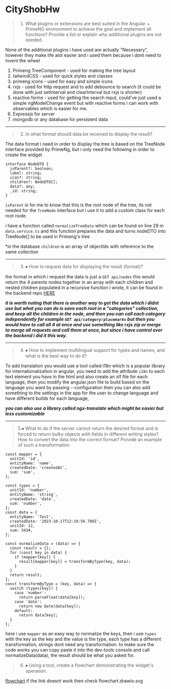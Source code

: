# CityShobHw

>1.	What plugins or extensions are best suited in the Angular + PrimeNG environment to achieve the goal and implement all functions? Provide a list or explain why additional plugins are not needed.


None of the additional plugins i have used are actually "Necessary", however they make life alot easier and i used them because i dont need to invent the wheel
 
 1. Primeng TreeComponent - used for making the tree layout
 2. tailwindCSS - used for quick styles and classes
 3. primeng icons - used for easy and simple icons
 4. rxjs - used for http request and to add debounce to search (it could be done with just setInterval and clearInterval but rxjs is shorter)
 5. reactive forms - used for getting the search input, could've just used a simple ngModelChange event but with reactive forms i can work with observables which is easier for me.
 6. Expressjs for server
 7. mongodb or any database for persistent data
 ---
>2.	In what format should data be received to display the result?

The data format i need in order to display the tree is based on the TreeNode interface provided by PrimeNg, but i only need the following in order to create the widget 
```
interface NodeDTO {
  isParent?: boolean;
  label: string;
  icon?: string;
  children?: NodeDTO[];
  data?: any;
  _id: string;
}
```

`isParent` is for me to know that this is the root node of the tree, its not needed for the `TreeNode` interface but i use it to add a custom class for each root node.

i have a function called `normalizeTreeData` which can be found on line 28 in `data.service.ts` and this function prepares the data and turns nodeDTO into TreeNode[] to be used in Primeng's tree

*in the database `children` is an array of objectIds with reference to the same collection

---
>3. ⦁	How to request data for displaying the result (format)?

the format in which i request the data is just a `GET api/nodes` this would return the 4 parents nodes together in an array with each children and nested children populated in a recursive function i wrote, it can be found in the backend repo [HERE](https://github.com/taha3rar/city-shob-backend-hw)

***it is worth noting that there is another way to get the data which i didnt use but what you can do is save each root in a "categories" collection, and keep all the children in the node, and then you can call each category independently for example `GET api/category/placemarks` but then you would have to call all 4 at once and use something like rxjs zip or merge to merge all requests and call them at once, but since i have control over the backend i did it this way.***

---
>4. ⦁	How to implement multilingual support for types and names, and what is the best way to do it?

To add translation you would use a tool called i18n which is a popular library for internationalization in angular, you need to add the attribute `i18n` to each text element you have in the html and also create an xlf file for each language, then you modify the angular.json file to build based on the language you want by passing --configuration then you can also add something to the settings in the app for the user to change language and have different builds for each language,

***you can also use a library called ngx-translate which might be easier but less customizable***

---

>5.⦁	What to do if the server cannot return the desired format and is forced to return bulky objects with fields in different writing styles? How to convert the data into the correct format? Provide an example of such a transformation

```
const mapper = {
  unitId: 'id',
  entityName: 'name',
  createdDate: 'createdAt',
  sum: 'sum',
};

const types = {
  unitId: 'number',
  entityName: 'string',
  createdDate: 'date',
  sum: 'number',
};
const data = {
  entityName: 'Test',
  createdDate: '2023-10-17T12:34:56.789Z',
  unitId: 12,
  sum: 3434,
};

const normalizeData = (data) => {
  const result = {};
  for (const key in data) {
    if (mapper[key]) {
      result[mapper[key]] = transformByType(key, data);
    }
  }
  return result;
};
const transformByType = (key, data) => {
  switch (types[key]) {
    case 'number':
      return parseFloat(data[key]);
    case 'date':
      return new Date(data[key]);
    default:
      return data[key];
  }
};
```
here i use `mapper` as an easy way to normalize the keys, then i use `types` with the key as the key and the value is the type, each type has a different transformation, strings dont need any transformation.
to make sure the code works you can copy paste it into the dev-tools console and call normalizeData(data), the result should be what you asked for.

>6. ⦁	Using a tool, create a flowchart demonstrating the widget's operation.

[flowchart](https://viewer.diagrams.net/index.html?tags=%7B%7D&highlight=0000ff&edit=_blank&layers=1&nav=1&title=flowchart.drawio#R7Vxtb9s2EP41xrIPDfRu%2B2PiJtmAruviAsU%2BFbREW2wkUqPo2OmvH18lW7RjpbUteVgQwNaJksiHx7vnjicP%2FEm%2BfqCgSP8gCcwGnpOsB%2F77ged5zjDgH0LyoiTDIFKCBUWJErm1YIq%2BQy10tHSJElhuNWSEZAwV28KYYAxjtiUDlJLVdrM5ybafWoAFtATTGGS29AtKWKqkI29Yy3%2BDaJGaJ7vRWJ3JgWmsR1KmICGrDZF%2FN%2FAnlBCmvuXrCcwEeAYXdd39nrNVxyjErM0Fq3ee%2B3kMp7f3X%2F95RH%2BNH26%2BR%2B98dZdnkC31gKcMUKZ7zF4MDJQscQLFndyBf7tKEYPTAsTi7IpPPJelLM%2F0abtnurPPkDK43hDpnj5AkkNGX3gTfTbQoGmtCfXhqp4C1%2BCabsAfaRnQs76oblwDw79obN6AU2DhZEEEcXIjFI4fxRkoSxRvo1JD6LyGEUy2FNJGaAODcAcERkZhBhh63lbjXbjoJ3wiiPekmoDx%2BHq0NQWu28C2JEsaQ33Zpt4dvNO4cSeucQvIrDvJiaoG%2FuNzF1pzdw9ZnAqjBBgYeFHGobudUf5tIb493H0WnSsQfxomwvr0bDVUAHa2HEaHl0PJKHmqbKa3jQm3hYVol68Xwm1czzOyilNueK4BxoRxxSX4q7gGZGiBecMMzsXUZGAGs0%2BkRKIBF1M11ttC6A6kd88c4%2FJ4uLtRA%2FihDfyuNeg6pwLeHbYwRNyCTPUhoSwlC4JBdldLG6aobvOBkEKj9w0y9qLdMVgy0lKnlVF4ZQDaO6ol%2F9pAo5bmsLWd%2ByncxxbsHwnNuXZygIwd4cREMAwkbB%2FC4jgVJz9TCD9yM9K5Fak4ldHmoGszYjq0pc1NczxdxjEsbSPMRy1OKzszIRmhXI4JFgo%2BR1nWEDUsiYANcZp3o8U5ShK5Nko%2BBQgvPshm74Na8qgBESLCLxc2ix%2Bm%2FEKIjQ2SCIW3%2FJ8PbeJch4OQ93XCj936mP%2BL5pRNCObdB0hOKQQlW8GSyfXJTSCYyZE6Z9ENNzysG6MdquGfTDVcSzXuAcr%2B14KTakHD31UrvzMtsHn3NOWAc7%2FAqTbtnUn1Ojep3i6TekkEwTj%2Bwwxh3CuG4Nlhxn8UeC84NvDyUh48g5eNBtqS7o1Qw9Fucr4vDm22953GnKsOHDX09C%2BdrrdWCr9ffN30ewP4R8hBpGIsnJBbs3DAV2w7liN4jqB%2FZNyOcX7HPNA2QQ5nU0ziNxPDyFDJIOaEyMQ96jLP4WE8XoiciYqBSgioyLX0DO6KxnTnqC%2FdNBg3cNhf9Ms0eLtyuSronBPpMOoZiP5ZEnPiXSkxvOENxsVaQmdOm1B1kqH4iZ8nWC4E%2BEzlNxSLD%2FUI3mX1FHWFNeUmM8YDggJ%2BJ2IktwWkiI8d0k35p1p4iOjO0RqarZWTrK7I7Xo1%2BZdOe73W7KtntNd2tHfrAuCEy7DMejnqIAdP4gCxX4RvmIH4aSHhFitFxuhcKD1IBHKhv3hWFrsWyLk9x6h73W6z%2BdRr3W6b9PX9fum2zYiMGS%2B5irfxFKM9niLe9BSEpZJYyb1gw0%2F16qm8hnpib7yGSaTFEKu7HWGpuU73a83eEOfWKQNFKaZEJfTjJRWDzETPobR1MKnMHDTGT7UVWUd%2BhZht2UjMd8cGzfW6R3nXwroki%2Ba3DotHvbJovu2tTYDmXCWUFAlZ4V97YF6OSUp7E2EH9p7Ghan9qKXaG6j7ovZ2vQIpoHC9RuelwQbC%2B6agrKx3DmQOI2g6ZQeDfEdZSGfUtD8abodhcUpIqfJEyhmSucI310FBDXeVYfrz44e%2FB3XuSLEkPT%2B9yN7VTKU%2F0HstjMtxStQOL%2F%2B2OwTnqWXbt1Pw5lK2YWN%2F1A8bN9pTyfazWxvmOfv6FY1fbX%2BavY2gRRFYr71Z0DaBGQx75c0COx%2BgLOWVKIbohr0dwaYOnYYSe12b1ND2Zhem4cO2Gt6vpGJg7418AbKubi4ThaHj5II2gLniCxBImvAEX1QdkGIUeGBtWony0YEJ1UXV3rVgctaknruMZNw71Q%2FsCL1UhTcVKaOwXGZssCfxseBKgntD19zeARy2iQXPRNdCr%2BXq74auWSyrNV1rkPSwWad2IroW%2Bm%2Bja%2BE5SlFCO%2FVzWc7MaOlhdQ6P7cx%2BSCtGw7dpxYH2J9IKO2p8hKUq%2BLgiKkMCFhfLKa2V5nRu9%2B0ywWXBmUi9vaDRN2mSgXy3kQGEJY%2B5ymVKSvXfc7gjK9aVD1bn9DjEG4dkmQn5DKqjla7XkXddpSSD2kPbE3xuCjRqzFTQ9h2n0clmqk2Bzrk8dNtthLO9HBhFW9Pl%2FaiPtm%2FlN2f0xK8HmqV%2BuY6xbVY%2B7FeUF108I2kLfHR0RvJzls3O3N2C%2BAkKH9J0AynJZ8vyLC4gFKbAqf%2B23xr2W76RdDJ%2FENlU6cLUtW0ZTtT2VfQzqaudi3iAMvEgr9VQqL257t%2FV9l%2FV4rDz2ovo0qvJorakKepXNVlkZ3wKUiwzxf2VLnNmjgTLj1OUJVQk0JrVkM23Y3uu71Hnv9wR2RVdFJYFkQHTCskoyhNhobOZvgR1sO8538oelG29jvOw85%2BEiOzAdqJ%2Fk0e%2FIZITvBCfqiYeoz78ysy1s%2Fk3CrdADfzTgcoP65%2F%2BUaFM%2FQNK%2Ft2%2F)
if the link doesnt work then check flowchart.drawio.svg 

